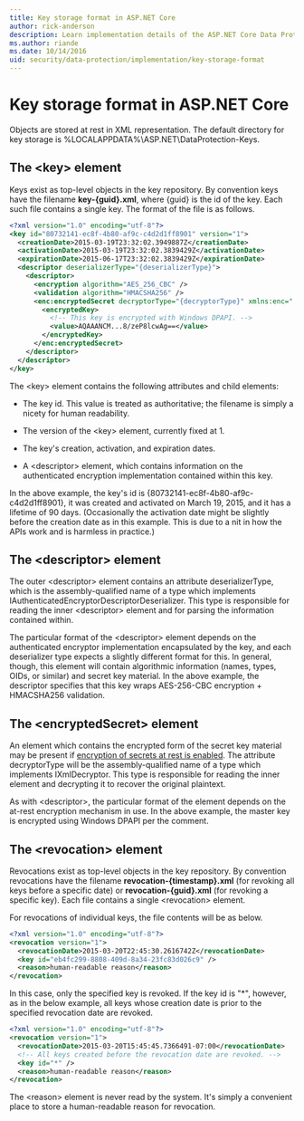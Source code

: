 ```yaml
---
title: Key storage format in ASP.NET Core
author: rick-anderson
description: Learn implementation details of the ASP.NET Core Data Protection key storage format.
ms.author: riande
ms.date: 10/14/2016
uid: security/data-protection/implementation/key-storage-format
---
```

# Key storage format in ASP.NET Core

<a name="data-protection-implementation-key-storage-format"></a>

Objects are stored at rest in XML representation. The default directory for key storage is %LOCALAPPDATA%\ASP.NET\DataProtection-Keys\.

## The \<key> element

Keys exist as top-level objects in the key repository. By convention keys have the filename **key-{guid}.xml**, where {guid} is the id of the key. Each such file contains a single key. The format of the file is as follows.

```xml
<?xml version="1.0" encoding="utf-8"?>
<key id="80732141-ec8f-4b80-af9c-c4d2d1ff8901" version="1">
  <creationDate>2015-03-19T23:32:02.3949887Z</creationDate>
  <activationDate>2015-03-19T23:32:02.3839429Z</activationDate>
  <expirationDate>2015-06-17T23:32:02.3839429Z</expirationDate>
  <descriptor deserializerType="{deserializerType}">
    <descriptor>
      <encryption algorithm="AES_256_CBC" />
      <validation algorithm="HMACSHA256" />
      <enc:encryptedSecret decryptorType="{decryptorType}" xmlns:enc="...">
        <encryptedKey>
          <!-- This key is encrypted with Windows DPAPI. -->
          <value>AQAAANCM...8/zeP8lcwAg==</value>
        </encryptedKey>
      </enc:encryptedSecret>
    </descriptor>
  </descriptor>
</key>
```

The \<key> element contains the following attributes and child elements:

* The key id. This value is treated as authoritative; the filename is simply a nicety for human readability.

* The version of the \<key> element, currently fixed at 1.

* The key's creation, activation, and expiration dates.

* A \<descriptor> element, which contains information on the authenticated encryption implementation contained within this key.

In the above example, the key's id is {80732141-ec8f-4b80-af9c-c4d2d1ff8901}, it was created and activated on March 19, 2015, and it has a lifetime of 90 days. (Occasionally the activation date might be slightly before the creation date as in this example. This is due to a nit in how the APIs work and is harmless in practice.)

## The \<descriptor> element

The outer \<descriptor> element contains an attribute deserializerType, which is the assembly-qualified name of a type which implements IAuthenticatedEncryptorDescriptorDeserializer. This type is responsible for reading the inner \<descriptor> element and for parsing the information contained within.

The particular format of the \<descriptor> element depends on the authenticated encryptor implementation encapsulated by the key, and each deserializer type expects a slightly different format for this. In general, though, this element will contain algorithmic information (names, types, OIDs, or similar) and secret key material. In the above example, the descriptor specifies that this key wraps AES-256-CBC encryption + HMACSHA256 validation.

## The \<encryptedSecret> element

An <encryptedSecret> element which contains the encrypted form of the secret key material may be present if [encryption of secrets at rest is enabled](xref:security/data-protection/implementation/key-encryption-at-rest#data-protection-implementation-key-encryption-at-rest). The attribute decryptorType will be the assembly-qualified name of a type which implements IXmlDecryptor. This type is responsible for reading the inner <encryptedKey> element and decrypting it to recover the original plaintext.

As with \<descriptor>, the particular format of the <encryptedSecret> element depends on the at-rest encryption mechanism in use. In the above example, the master key is encrypted using Windows DPAPI per the comment.

## The \<revocation> element

Revocations exist as top-level objects in the key repository. By convention revocations have the filename **revocation-{timestamp}.xml** (for revoking all keys before a specific date) or **revocation-{guid}.xml** (for revoking a specific key). Each file contains a single \<revocation> element.

For revocations of individual keys, the file contents will be as below.

```xml
<?xml version="1.0" encoding="utf-8"?>
<revocation version="1">
  <revocationDate>2015-03-20T22:45:30.2616742Z</revocationDate>
  <key id="eb4fc299-8808-409d-8a34-23fc83d026c9" />
  <reason>human-readable reason</reason>
</revocation>
```

In this case, only the specified key is revoked. If the key id is "*", however, as in the below example, all keys whose creation date is prior to the specified revocation date are revoked.

```xml
<?xml version="1.0" encoding="utf-8"?>
<revocation version="1">
  <revocationDate>2015-03-20T15:45:45.7366491-07:00</revocationDate>
  <!-- All keys created before the revocation date are revoked. -->
  <key id="*" />
  <reason>human-readable reason</reason>
</revocation>
```

The \<reason> element is never read by the system. It's simply a convenient place to store a human-readable reason for revocation.
